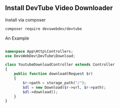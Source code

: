 ## Install DevTube Video Downloader

Install via composer

```bash
composer require devswebdev/devtube
```


<!-- The package will automatically register itself.

```bash
php artisan vendor:publish --provider="DevsWebDev\DevTube\DevTubeServiceProvider" --tag="migrations"
`` -->

An Example

```php

namespace App\Http\Controllers;
use DevsWebDev\DevTube\Download;

class YoutubeDownloadController extends Controller
{
    public function download(Request $r)
    {
        $r->path = storage_path("/");
        $dl = new Download($r->url, $r->path);
        $dl->download();
    }
}
```

<!-- Or if you want to Download and return the download to the view:

```php
return response()->download(storage_path(session($_SERVER['REMOTE_ADDR'])));
``` -->
